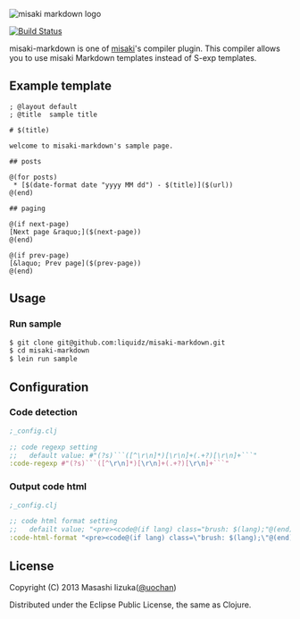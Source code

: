 ![misaki markdown logo](https://raw.github.com/liquidz/misaki-markdown/master/sample/public/img/logo.png)

[![Build Status](https://travis-ci.org/liquidz/misaki-markdown.png?branch=master)](https://travis-ci.org/liquidz/misaki-markdown)

misaki-markdown is one of [misaki](http://liquidz.github.io/misaki/)'s compiler plugin.
This compiler allows you to use misaki Markdown templates instead of S-exp templates.

## Example template

```
; @layout default
; @title  sample title

# $(title)

welcome to misaki-markdown's sample page.

## posts

@(for posts)
 * [$(date-format date "yyyy MM dd") - $(title)]($(url))
@(end)

## paging

@(if next-page)
[Next page &raquo;]($(next-page))
@(end)

@(if prev-page)
[&laquo; Prev page]($(prev-page))
@(end)
```

## Usage

### Run sample

```sh
$ git clone git@github.com:liquidz/misaki-markdown.git
$ cd misaki-markdown
$ lein run sample
```

## Configuration

### Code detection
```clj
;_config.clj

;; code regexp setting
;;   default value: #"(?s)```([^\r\n]*)[\r\n]+(.+?)[\r\n]+```"
:code-regexp #"(?s)```([^\r\n]*)[\r\n]+(.+?)[\r\n]+```"
```
### Output code html
```clj
;_config.clj

;; code html format setting
;;   defailt value; "<pre><code@(if lang) class="brush: $(lang);"@(end)>$(code)</code></pre>"
:code-html-format "<pre><code@(if lang) class=\"brush: $(lang);\"@(end)>$(code)</code></pre>"
```

## License

Copyright (C) 2013 Masashi Iizuka([@uochan](http://twitter.com/uochan/))

Distributed under the Eclipse Public License, the same as Clojure.
